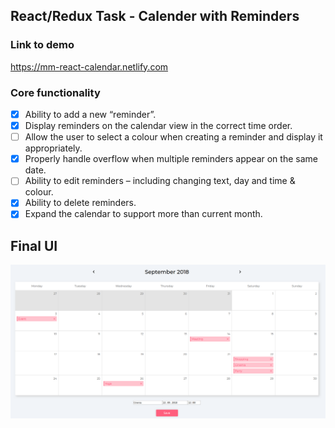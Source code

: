 ## React/Redux Task - Calender with Reminders

### Link to demo

https://mm-react-calendar.netlify.com

### Core functionality

-   [x] Ability to add a new “reminder”.
-   [x] Display reminders on the calendar view in the correct time order.
-   [ ] Allow the user to select a colour when creating a reminder and display it appropriately.
-   [x] Properly handle overflow when multiple reminders appear on the same date.
-   [ ] Ability to edit reminders – including changing text, day and time & colour.
-   [x] Ability to delete reminders.
-   [x] Expand the calendar to support more than current month.

## Final UI

![app-screen](./public/screen.png)
